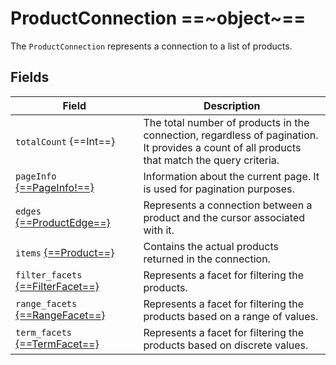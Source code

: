 # ProductConnection ==~object~==

The `ProductConnection` represents a connection to a list of products. 

## Fields

| Field                                                 	    | Description                                                                                                                     	|
|-------------------------------------------------------------- |----------------------------------------------------------------------------------------------------------------------------------	|
| `totalCount` {==Int==}              	                        | The total number of products in the connection, regardless of pagination.<br>It provides a count of all products that match the query criteria. |
| `pageInfo` [{==PageInfo!==}](../PageInfo.md)                 	| Information about the current page. It is used for pagination purposes.                                                         	|
| `edges` [{==ProductEdge==}](ProductEdge.md)                  	| Represents a connection between a product and the cursor associated with it.                                                   	|
| `items` [{==Product==}](../01-ProductType.md)                	| Contains the actual products returned in the connection.                                                                      	|
| `filter_facets` [{==FilterFacet==}](../Facets/FilterFacet.md)	| Represents a facet for filtering the products.                                                                                	|
| `range_facets` [{==RangeFacet==}](../Facets/RangeFacet.md)    | Represents a facet for filtering the products based on a range of values.                                                      	|
| `term_facets` [{==TermFacet==}](../Facets/TermFacet.md)       | Represents a facet for filtering the products based on discrete values.                                                           |

